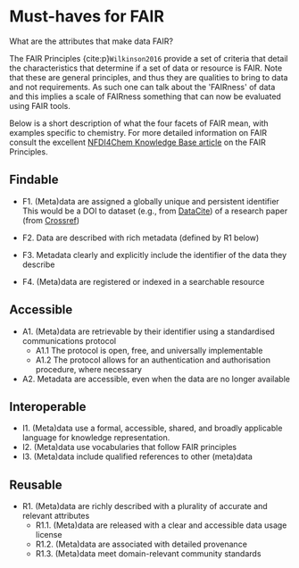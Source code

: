 # Must-haves for FAIR

What are the attributes that make data FAIR?

The FAIR Principles {cite:p}`Wilkinson2016` provide a set of criteria that detail the characteristics
that determine if a set of data or resource is FAIR.  Note that these are general principles, and thus they
are qualities to bring to data and not requirements.  As such one can talk about the 'FAIRness' of data
and this implies a scale of FAIRness something that can now be evaluated using FAIR tools.

Below is a short description of what the four facets of FAIR mean, with examples specific to chemistry. For more 
detailed information on FAIR consult the excellent [NFDI4Chem Knowledge Base article](https://knowledgebase.nfdi4chem.de/knowledge_base/docs/topics/fair/) on the FAIR 
Principles.

## Findable
- F1. (Meta)data are assigned a globally unique and persistent identifier
  This would be a DOI to dataset (e.g., from [DataCite](https://datacite.org/)) 
  of a research paper (from [Crossref](https://www.crossref.org/))
- F2. Data are described with rich metadata (defined by R1 below)
  
- F3. Metadata clearly and explicitly include the identifier of the data they describe
- F4. (Meta)data are registered or indexed in a searchable resource
## Accessible
- A1. (Meta)data are retrievable by their identifier using a standardised communications protocol
  - A1.1 The protocol is open, free, and universally implementable
  - A1.2 The protocol allows for an authentication and authorisation procedure, where necessary
- A2. Metadata are accessible, even when the data are no longer available
## Interoperable
- I1. (Meta)data use a formal, accessible, shared, and broadly applicable language for knowledge representation.
- I2. (Meta)data use vocabularies that follow FAIR principles
- I3. (Meta)data include qualified references to other (meta)data
## Reusable
- R1. (Meta)data are richly described with a plurality of accurate and relevant attributes
  - R1.1. (Meta)data are released with a clear and accessible data usage license
  - R1.2. (Meta)data are associated with detailed provenance
  - R1.3. (Meta)data meet domain-relevant community standards

```{bibliography}
```

